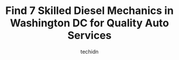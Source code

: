 ---
layout: ampstory
image: https://images.unsplash.com/photo-1494976388531-d1058494cdd8?ixlib=rb-4.0.3&ixid=MnwxMjA3fDB8MHxwaG90by1wYWdlfHx8fGVufDB8fHx8&auto=format&fit=crop&w=640&h=853&q=80
author: techidn
featured: false
description: Searching for the finest Diesel Mechanic in Washington DC , USA? Look no further than the 7 best Diesel Mechanic in the area, where youll find a team of highly qualified professionals ready
title: Find 7 Skilled Diesel Mechanics in Washington DC for Quality Auto Services
cover:
   title: Find 7 Skilled Diesel Mechanics in Washington DC for Quality Auto Services
   subtitle: Rickpate
   background: https://images.unsplash.com/photo-1494976388531-d1058494cdd8?ixlib=rb-4.0.3&ixid=MnwxMjA3fDB8MHxwaG90by1wYWdlfHx8fGVufDB8fHx8&auto=format&fit=crop&w=640&h=853&q=80

pages: 
 - layout: thirds
   top: <h1>#1 Metro Motor | Georgetown Exxon</h1>
   bottom: "<p>Metro Motor Exxon Georgetown is amazing. Weve been using them for years and they never disappoint. Jamie and his team do a great job of explaining what needs to be don</p>"
   background: https://www.knot35.com/toplist/wp-content/uploads/2023/06/best-diesel-mechanic-1-in-washington-dc-1685838543.jpeg
   backgroundblur: true
 - layout: thirds
   top: <h1>#2 DP Auto Service</h1>
   bottom: "<p>4940 Connecticut Ave NW, Washington, DC 20008, United States</p>"
   background: https://www.knot35.com/toplist/wp-content/uploads/2023/06/best-diesel-mechanic-2-in-washington-dc-1685838545.jpeg
   cta:
      link: https://www.knot35.com/toplist/find-7-skilled-diesel-mechanics-in-washington-dc-for-quality-auto-services/
      text: Find 7 Skilled Diesel Mechanics in Washington DC for Quality Auto Services
 - layout: thirds
   top: <h1>#3 Jindal Andre Automotive Services</h1>
   bottom: "<p>1636 Bladensburg Rd NE, Washington, DC 20002, United States</p>"
   background: https://www.knot35.com/toplist/wp-content/uploads/2023/06/best-diesel-mechanic-3-in-washington-dc-1685838545.jpeg
   cta:
      link: https://www.knot35.com/toplist/find-7-skilled-diesel-mechanics-in-washington-dc-for-quality-auto-services/
      text: Find 7 Skilled Diesel Mechanics in Washington DC for Quality Auto Services
 - layout: thirds
   top: <h1>#4 District Line Auto Service</h1>
   bottom: "<p>7825 Georgia Ave NW, Washington, DC 20012, United States</p>"
   background: https://images.unsplash.com/photo-1540457036297-448b6b99e91c?ixlib=rb-4.0.3&ixid=MnwxMjA3fDB8MHxwaG90by1wYWdlfHx8fGVufDB8fHx8&auto=format&fit=crop&w=640&h=853&q=80
   cta:
      link: https://www.knot35.com/toplist/find-7-skilled-diesel-mechanics-in-washington-dc-for-quality-auto-services/
      text: Find 7 Skilled Diesel Mechanics in Washington DC for Quality Auto Services
 - layout: thirds
   top: <h1>#5 Hill Auto Repair</h1>
   bottom: "<p>712 E St SE, Washington, DC 20003, United States</p>"
   background: https://images.unsplash.com/photo-1620421680010-0766ff230392?ixlib=rb-4.0.3&ixid=MnwxMjA3fDB8MHxwaG90by1wYWdlfHx8fGVufDB8fHx8&auto=format&fit=crop&w=640&h=853&q=80
   cta:
      link: https://www.knot35.com/toplist/find-7-skilled-diesel-mechanics-in-washington-dc-for-quality-auto-services/
      text: Find 7 Skilled Diesel Mechanics in Washington DC for Quality Auto Services
 - layout: thirds
   top: <h1>#6 Mercedes Classic Auto Services</h1>
   bottom: "<p>2110 5th St NE, Washington, DC 20002, United States</p>"
   background: https://images.unsplash.com/photo-1564951434112-64d74cc2a2d7?ixlib=rb-4.0.3&ixid=MnwxMjA3fDB8MHxwaG90by1wYWdlfHx8fGVufDB8fHx8&auto=format&fit=crop&w=640&h=853&q=80
   cta:
      link: https://www.knot35.com/toplist/find-7-skilled-diesel-mechanics-in-washington-dc-for-quality-auto-services/
      text: Find 7 Skilled Diesel Mechanics in Washington DC for Quality Auto Services
 - layout: thirds
   top: <h1>#7 Tonys Auto Repair</h1>
   bottom: "<p>1116 Congress St NE, Washington, DC 20002, United States</p>"
   background: https://images.unsplash.com/photo-1489648022186-8f49310909a0?ixlib=rb-4.0.3&ixid=MnwxMjA3fDB8MHxwaG90by1wYWdlfHx8fGVufDB8fHx8&auto=format&fit=crop&w=640&h=853&q=80
   cta:
      link: https://www.knot35.com/toplist/find-7-skilled-diesel-mechanics-in-washington-dc-for-quality-auto-services/
      text: Find 7 Skilled Diesel Mechanics in Washington DC for Quality Auto Services
 - layout: thirds
   middle: Continue reading...
   background: https://images.unsplash.com/photo-1591393223703-56fe1347ac62?ixlib=rb-4.0.3&ixid=MnwxMjA3fDB8MHxwaG90by1wYWdlfHx8fGVufDB8fHx8&auto=format&fit=crop&w=640&h=853&q=80
   cta:
      link: https://www.knot35.com/toplist/find-7-skilled-diesel-mechanics-in-washington-dc-for-quality-auto-services/
      text: Find 7 Skilled Diesel Mechanics in Washington DC for Quality Auto Services
      
---
